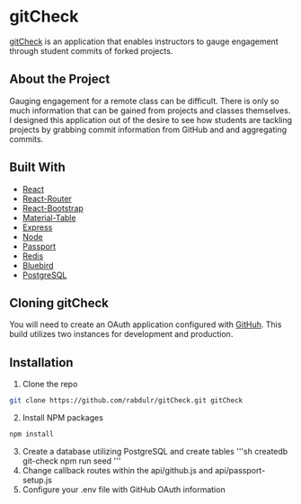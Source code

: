 # gitCheck

[gitCheck](http://https://red-gitcheck.herokuapp.com/) is an application that enables instructors to gauge engagement through student commits of forked projects.

## About the Project

Gauging engagement for a remote class can be difficult. There is only so much information that can be gained from projects and classes themselves. I designed this application
out of the desire to see how students are tackling projects by grabbing commit information from GitHub and and aggregating commits.

## Built With

* [React](http://reactjs.org)
* [React-Router](http://reactrouter.com)
* [React-Bootstrap](http://react-bootstrap.netlify.app)
* [Material-Table](http://material-table.com)
* [Express](http://expressjs.com)
* [Node](http://nodejs.org/en/)
* [Passport](http://passportjs.org)
* [Redis](http://redis.io)
* [Bluebird](http://bluebirdjs.com)
* [PostgreSQL](https://www.postgresql.org/)

## Cloning gitCheck

You will need to create an OAuth application configured with [GitHuh](https://docs.github.com/en/free-pro-team@latest/github/authenticating-to-github/authorizing-oauth-apps). This build utilizes two instances for development and production. 

## Installation

1. Clone the repo
```sh
git clone https://github.com/rabdulr/gitCheck.git gitCheck
```
2. Install NPM packages
```sh
npm install
```
3. Create a database utilizing PostgreSQL and create tables
'''sh
createdb git-check
npm run seed
'''
4. Change callback routes within the api/github.js and api/passport-setup.js
5. Configure your .env file with GitHub OAuth information
